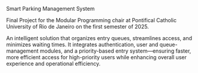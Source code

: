 Smart Parking Management System

Final Project for the Modular Programming chair at Pontifical Catholic University of Rio de Janeiro on the first semester of 2025.

An intelligent solution that organizes entry queues, streamlines access, and minimizes waiting times. It integrates authentication, user and queue-management modules, and a priority-based entry system—ensuring faster, more efficient access for high-priority users while enhancing overall user experience and operational efficiency.
